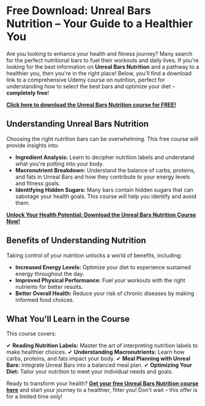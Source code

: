 # Free Download: Unreal Bars Nutrition – Your Guide to a Healthier You

Are you looking to enhance your health and fitness journey? Many search for the perfect nutritional bars to fuel their workouts and daily lives. If you're looking for the best information on **Unreal Bars Nutrition** and a pathway to a healthier you, then you're in the right place! Below, you'll find a download link to a comprehensive Udemy course on nutrition, perfect for understanding how to select the best bars and optimize your diet – **completely free**!

[**Click here to download the Unreal Bars Nutrition course for FREE!**](https://udemywork.com/unreal-bars-nutrition)

## Understanding Unreal Bars Nutrition

Choosing the right nutrition bars can be overwhelming. This free course will provide insights into:

*   **Ingredient Analysis:** Learn to decipher nutrition labels and understand what you're putting into your body.
*   **Macronutrient Breakdown:** Understand the balance of carbs, proteins, and fats in Unreal Bars and how they contribute to your energy levels and fitness goals.
*   **Identifying Hidden Sugars:** Many bars contain hidden sugars that can sabotage your health goals. This course will help you identify and avoid them.

[**Unlock Your Health Potential: Download the Unreal Bars Nutrition Course Now!**](https://udemywork.com/unreal-bars-nutrition)

## Benefits of Understanding Nutrition

Taking control of your nutrition unlocks a world of benefits, including:

*   **Increased Energy Levels:** Optimize your diet to experience sustained energy throughout the day.
*   **Improved Physical Performance:** Fuel your workouts with the right nutrients for better results.
*   **Better Overall Health:** Reduce your risk of chronic diseases by making informed food choices.

## What You'll Learn in the Course

This course covers:

✔ **Reading Nutrition Labels:** Master the art of interpreting nutrition labels to make healthier choices.
✔ **Understanding Macronutrients:** Learn how carbs, proteins, and fats impact your body.
✔ **Meal Planning with Unreal Bars:** Integrate Unreal Bars into a balanced meal plan.
✔ **Optimizing Your Diet:** Tailor your nutrition to meet your individual needs and goals.

Ready to transform your health? **[Get your free Unreal Bars Nutrition course here](https://udemywork.com/unreal-bars-nutrition)** and start your journey to a healthier, fitter you! Don’t wait – this offer is for a limited time only!
